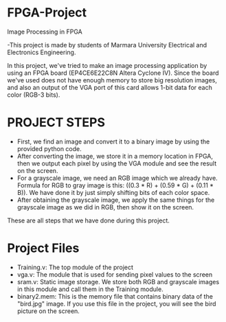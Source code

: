 # FPGA-Project
Image Processing in FPGA

-This project is made by students of Marmara University Electrical and Electronics Engineering.

In this project, we've tried to make an image processing application by using an FPGA board (EP4CE6E22C8N Altera Cyclone IV). Since the board we've used does not have enough memory to store big resolution images, and also an output of the VGA port of this card allows 1-bit data for each color (RGB-3 bits). 

# PROJECT STEPS
- First, we find an image and convert it to a binary image by using the provided python code.
- After converting the image, we store it in a memory location in FPGA, then we output each pixel by using the VGA module and see the result on the screen.
- For a grayscale image, we need an RGB image which we already have. Formula for RGB to gray image is this: ((0.3 * R) + (0.59 * G) + (0.11 * B)). We have done it by just simply shifting bits of each color space.
- After obtaining the grayscale image, we apply the same things for the grayscale image as we did in RGB, then show it on the screen.

These are all steps that we have done during this project. 

# Project Files
- Training.v: The top module of the project
- vga.v: The module that is used for sending pixel values to the screen
- sram.v: Static image storage. We store both RGB and grayscale images in this module and call them in the Training module.
- binary2.mem: This is the memory file that contains binary data of the "bird.jpg" image. If you use this file in the project, you will see the bird picture on the screen.
